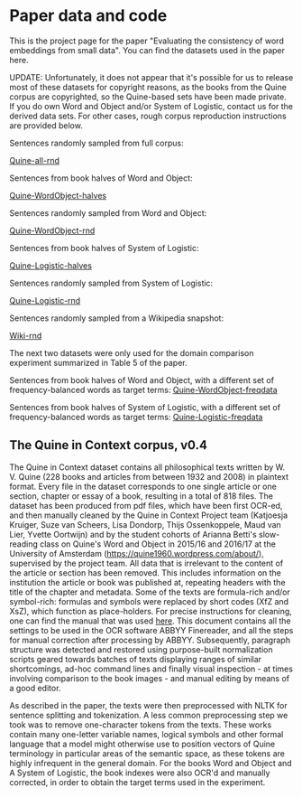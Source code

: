 # Paper data and code

This is the project page for the paper "Evaluating the consistency of word embeddings from small data". You can find the datasets used in the paper here.

UPDATE: Unfortunately, it does not appear that it's possible for us to release most of these datasets for copyright reasons, as the books from the Quine corpus are copyrighted, so the Quine-based sets have been made private. If you do own Word and Object and/or System of Logistic, contact us for the derived data sets. For other cases, rough corpus reproduction instructions are provided below.

Sentences randomly sampled from full corpus:

[Quine-all-rnd](https://github.com/bloemj/Quine-all-rnd)

Sentences from book halves of Word and Object:

[Quine-WordObject-halves](https://github.com/bloemj/Quine-WordObject-halves)

Sentences randomly sampled from Word and Object:

[Quine-WordObject-rnd](https://github.com/bloemj/Quine-WordObject-rnd)

Sentences from book halves of System of Logistic:

[Quine-Logistic-halves](https://github.com/bloemj/Quine-Logistic-halves)

Sentences randomly sampled from System of Logistic:

[Quine-Logistic-rnd](https://github.com/bloemj/Quine-Logistic-rnd)

Sentences randomly sampled from a Wikipedia snapshot:

[Wiki-rnd](https://github.com/bloemj/Wiki-rnd)

The next two datasets were only used for the domain comparison experiment summarized in Table 5 of the paper.

Sentences from book halves of Word and Object, with a different set of frequency-balanced words as target terms:
[Quine-WordObject-freqdata](https://github.com/bloemj/Quine-WordObject-freqdata)

Sentences from book halves of System of Logistic, with a different set of frequency-balanced words as target terms:
[Quine-Logistic-freqdata](https://github.com/bloemj/Quine-Logistic-freqdata)


## The Quine in Context corpus, v0.4
The Quine in Context dataset contains all philosophical texts written by W. V. Quine (228 books and articles from between 1932 and 2008) in plaintext format. Every file in the dataset corresponds to one single article or one section, chapter or essay of a book, resulting in a total of 818 files. The dataset has been produced from pdf files, which have been first OCR-ed, and then manually cleaned by the Quine in Context Project team (Katjoesja Kruiger, Suze van Scheers, Lisa Dondorp, Thijs Ossenkoppele, Maud van Lier, Yvette Oortwijn) and by the student cohorts of Arianna Betti's slow-reading class on Quine's Word and Object in 2015/16 and 2016/17 at the University of Amsterdam (https://quine1960.wordpress.com/about/), supervised by the project team. All data that is irrelevant to the content of the article or section has been removed. This includes information on the institution the article or book was published at, repeating headers with the title of the chapter and metadata. Some of the texts are formula-rich and/or symbol-rich: formulas and symbols were replaced by short codes (XfZ and XsZ), which function as place-holders. For precise instructions for cleaning, one can find the manual that was used [here]( https://docs.google.com/document/d/1UOEPdWxEmNs73N7nO2p2McfISfTryMzMSZw0e-VM_XM/edit?usp=sharing). This document contains all the settings to be used in the OCR software ABBYY Finereader, and all the steps for manual correction after processing by ABBYY. Subsequently, paragraph structure was detected and restored using purpose-built normalization scripts geared towards batches of texts displaying ranges of similar shortcomings, ad-hoc command lines and finally visual inspection - at times involving comparison to the book images - and manual editing by means of a good editor.

As described in the paper, the texts were then preprocessed with NLTK for sentence splitting and tokenization. A less common preprocessing step we took was to remove one-character tokens from the texts. These works contain many one-letter variable names, logical symbols and other formal language that a model might otherwise use to position vectors of Quine terminology in particular areas of the semantic space, as these tokens are highly infrequent in the general domain. For the books Word and Object and A System of Logistic, the book indexes were also OCR'd and manually corrected, in order to obtain the target terms used in the experiment.

